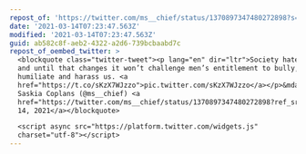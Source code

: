 ```yaml
---
repost_of: 'https://twitter.com/ms__chief/status/1370897347480272898?s=12'
date: '2021-03-14T07:23:47.563Z'
modified: '2021-03-14T07:23:47.563Z'
guid: ab582c8f-aeb2-4322-a2d6-739bcbaabd7c
repost_of_oembed_twitter: >
  <blockquote class="twitter-tweet"><p lang="en" dir="ltr">Society hates women,
  and until that changes it won’t challenge men’s entitlement to bully,
  humiliate and harass us. <a
  href="https://t.co/sKzX7WJzzo">pic.twitter.com/sKzX7WJzzo</a></p>&mdash;
  Saskia Coplans (@ms__chief) <a
  href="https://twitter.com/ms__chief/status/1370897347480272898?ref_src=twsrc%5Etfw">March
  14, 2021</a></blockquote>

  <script async src="https://platform.twitter.com/widgets.js"
  charset="utf-8"></script>
---
```

 
